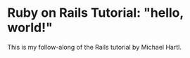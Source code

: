 # Ruby on Rails Tutorial: "hello, world!"

This is my follow-along of the Rails tutorial by Michael Hartl. 
